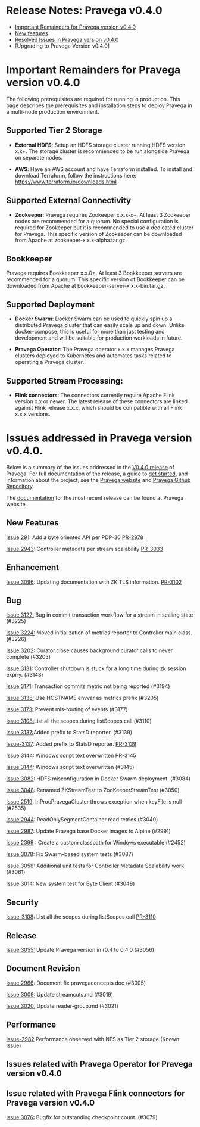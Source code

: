 

# Release Notes: Pravega v0.4.0

- [Important Remainders for Pravega version v0.4.0](#important-remainders-for-pravega-version-v040)  
- [New features](#new-features)
- [Resolved Issues in Pravega version v0.4.0](#bug)
- [Upgrading to Pravega Version v0.4.0] 


# Important Remainders for Pravega version v0.4.0

The following prerequisites are required for running in production. This page describes the prerequisites and installation steps to deploy Pravega in a multi-node production environment. 

         
## Supported Tier 2 Storage

- **External HDFS**: Setup an HDFS storage cluster running HDFS version x.x+. The storage cluster is recommended to be run alongside Pravega on separate nodes.

- **AWS**: Have an AWS account and have Terraform installed. To install and download Terraform, follow the instructions here: https://www.terraform.io/downloads.html

## Supported External Connectivity

- **Zookeeper**:  Pravega requires Zookeeper x.x.x-x+. At least 3 Zookeeper nodes are recommended for a quorum. No special configuration is required for Zookeeper but it is recommended to use a dedicated cluster for Pravega. This specific version of Zookeeper can be downloaded from Apache at zookeeper-x.x.x-alpha.tar.gz.

## Bookkeeper

Pravega requires Bookkeeper x.x.0+. At least 3 Bookkeeper servers are recommended for a quorum. This specific version of Bookkeeper can be downloaded from Apache at bookkeeper-server-x.x.x-bin.tar.gz.

## Supported Deployment

- **Docker Swarm**: Docker Swarm can be used to quickly spin up a distributed Pravega cluster that can easily scale up and down. Unlike docker-compose, this is useful for more than just testing and development and will be suitable for production workloads in future.

- **Pravega Operator**: The Pravega operator  x.x.x manages Pravega clusters deployed to Kubernetes and automates tasks related to operating a Pravega cluster.


## Supported Stream Processing:

- **Flink connectors**:  The connectors currently require Apache Flink version x.x or newer. The latest release of these connectors are linked against Flink release x.x.x, which should be compatible with all Flink x.x.x versions.


# Issues addressed in Pravega version v0.4.0.

Below is a summary of the issues addressed in the [V0.4.0 release](https://github.com/pravega/pravega/releases) of Pravega. For full documentation of the release, a guide to [get started](), and information about the project, see the [Pravega website]() and [Pravega Github Repository](). 

The [documentation]() for the most recent release can be found at Pravega website.


## New Features
[Issue 291](https://github.com/pravega/pravega/issues/291): Add a byte oriented API per PDP-30 [PR-2978](https://github.com/pravega/pravega/pull/2978)

[Issue 2943](https://github.com/pravega/pravega/issues/2943): Controller metadata per stream scalability [PR-3033](https://github.com/pravega/pravega/pull/3033)

## Enhancement

[Issue 3096](https://github.com/pravega/pravega/issues/3096): Updating documentation with ZK TLS information. [PR-3102](https://github.com/pravega/pravega/pull/3102)
   

## Bug
[Issue 3122:](https://github.com/pravega/pravega/issues/3122) Bug in commit transaction workflow for a stream in sealing state (#3225)

[Issue 3224:](https://github.com/pravega/pravega/issues/3224) Moved initialization of metrics reporter to Controller main class. (#3226)

[Issue 3202:](https://github.com/pravega/pravega/issues/3202) Curator.close causes background curator calls to never complete (#3203)

[Issue 3131:](https://github.com/pravega/pravega/issues/3131) Controller shutdown is stuck for a long time during zk session expiry.  (#3143)

[Issue 3171:](https://github.com/pravega/pravega/issues/3171) Transaction commits metric not being reported (#3194)

[Issue 3138:](https://github.com/pravega/pravega/issues/3138) Use HOSTNAME envvar as metrics prefix (#3205)

[Issue 3173:](https://github.com/pravega/pravega/issues/3173) Prevent mis-routing of events (#3177)

[Issue 3108:](https://github.com/pravega/pravega/issues/3108)List all the scopes during listScopes call (#3110)

[Issue 3137:](https://github.com/pravega/pravega/issues/3137)Added prefix to StatsD reporter. (#3139)
  
[Issue-3137](https://github.com/pravega/pravega/issues/3137): Added prefix to StatsD reporter. [PR-3139](https://github.com/pravega/pravega/pull/3139)

[Issue 3144](https://github.com/pravega/pravega/issues/3144): Windows script text overwritten [PR-3145](https://github.com/pravega/pravega/pull/3145)

[Issue 3144](https://github.com/pravega/pravega/issues/3144): Windows script text overwritten (#3145)

[Issue 3082](https://github.com/pravega/pravega/issues/3082): HDFS misconfiguration in Docker Swarm deployment. (#3084)

[Issue 3048](https://github.com/pravega/pravega/issues/3048): Renamed ZKStreamTest to ZooKeeperStreamTest (#3050)

[Issue 2519](https://github.com/pravega/pravega/issues/2519): InProcPravegaCluster throws exception when keyFile is null (#2535)

[Issue 2944](https://github.com/pravega/pravega/issues/2944): ReadOnlySegmentContainer read retries (#3040)

[Issue 2987](https://github.com/pravega/pravega/issues/2987): Update Pravega base Docker images to Alpine (#2991)

[Issue 2399](https://github.com/pravega/pravega/issues/2399) : Create a custom classpath for Windows executable (#2452)

[Issue 3078](https://github.com/pravega/pravega/issues/3078): Fix Swarm-based system tests (#3087)

[Issue 3058](https://github.com/pravega/pravega/issues/3058): Additional unit tests for Controller Metadata Scalability work (#3061)

[Issue 3014](https://github.com/pravega/pravega/issues/3014): New system test for Byte Client (#3049)


## Security

[Issue-3108](https://github.com/pravega/pravega/issues/3108): List all the scopes during listScopes call [PR-3110](https://github.com/pravega/pravega/pull/3110)

## Release
[Issue 3055:]() Update Pravega version in r0.4 to 0.4.0 (#3056)

## Document Revision

[Issue 2966](https://github.com/pravega/pravega/issues/2966): Document fix pravegaconcepts doc (#3005)

[Issue 3009:]() Update streamcuts.md (#3019)

[Issue 3020:]() Update reader-group.md (#3021)

## Performance

[Issue-2982]()  Performance observed with NFS as Tier 2 storage (Known Issue)


## Issues related with Pravega Operator for Pravega version v0.4.0
           
## Issue related with Pravega Flink connectors for Pravega version v0.4.0
   
   [Issue 3076:]() Bugfix for outstanding checkpoint count. (#3079)

